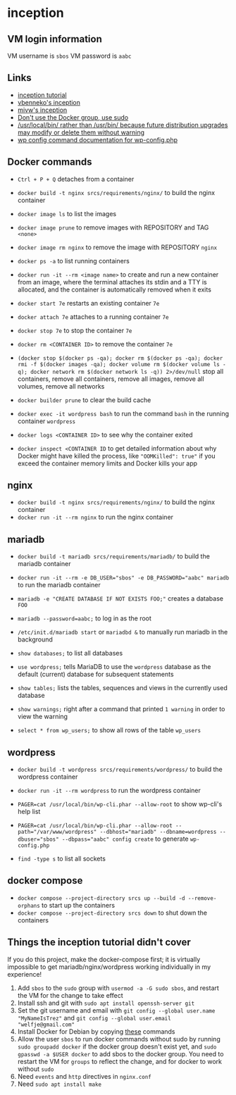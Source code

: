 # inception

## VM login information

VM username is `sbos`
VM password is `aabc`

## Links

- [inception tutorial](https://tuto.grademe.fr/inception/#)
- [vbenneko's inception](https://github.com/adfhjl/Inception)
- [mivw's inception](https://github.com/42-mvan-wij/Inception/blob/master/srcs/docker-compose.yml)
- [Don't use the Docker group, use sudo](https://fosterelli.co/privilege-escalation-via-docker.html)
- [/usr/local/bin/ rather than /usr/bin/ because future distribution upgrades may modify or delete them without warning](https://unix.stackexchange.com/a/8658)
- [wp config command documentation for wp-config.php](https://github.com/wp-cli/config-command)

## Docker commands

- `Ctrl + P + Q` detaches from a container

- `docker build -t nginx srcs/requirements/nginx/` to build the nginx container
- `docker image ls` to list the images
- `docker image prune` to remove images with REPOSITORY and TAG `<none>`
- `docker image rm nginx` to remove the image with REPOSITORY `nginx`
- `docker ps -a` to list running containers
- `docker run -it --rm <image name>` to create and run a new container from an image, where the terminal attaches its stdin and a TTY is allocated, and the container is automatically removed when it exits
- `docker start 7e` restarts an existing container `7e`
- `docker attach 7e` attaches to a running container `7e`
- `docker stop 7e` to stop the container `7e`
- `docker rm <CONTAINER ID>` to remove the container `7e`
- `(docker stop $(docker ps -qa); docker rm $(docker ps -qa); docker rmi -f $(docker images -qa); docker volume rm $(docker volume ls -q); docker network rm $(docker network ls -q)) 2>/dev/null` stop all containers, remove all containers, remove all images, remove all volumes, remove all networks
- `docker builder prune` to clear the build cache
- `docker exec -it wordpress bash` to run the command `bash` in the running container `wordpress`
- `docker logs <CONTAINER ID>` to see why the container exited
- `docker inspect <CONTAINER ID` to get detailed information about why Docker might have killed the process, like `"OOMKilled": true"` if you exceed the container memory limits and Docker kills your app

## nginx

- `docker build -t nginx srcs/requirements/nginx/` to build the nginx container
- `docker run -it --rm nginx` to run the nginx container

## mariadb

- `docker build -t mariadb srcs/requirements/mariadb/` to build the mariadb container
- `docker run -it --rm -e DB_USER="sbos" -e DB_PASSWORD="aabc" mariadb` to run the mariadb container

- `mariadb -e "CREATE DATABASE IF NOT EXISTS FOO;"` creates a database `FOO`
- `mariadb --password=aabc;` to log in as the root
- `/etc/init.d/mariadb start` or `mariadbd &` to manually run mariadb in the background
- `show databases;` to list all databases
- `use wordpress;` tells MariaDB to use the `wordpress` database as the default (current) database for subsequent statements
- `show tables;` lists the tables, sequences and views in the currently used database
- `show warnings;` right after a command that printed `1 warning` in order to view the warning
- `select * from wp_users;` to show all rows of the table `wp_users`

## wordpress

- `docker build -t wordpress srcs/requirements/wordpress/` to build the wordpress container
- `docker run -it --rm wordpress` to run the wordpress container

- `PAGER=cat /usr/local/bin/wp-cli.phar --allow-root` to show wp-cli's help list
- `PAGER=cat /usr/local/bin/wp-cli.phar --allow-root --path="/var/www/wordpress" --dbhost="mariadb" --dbname=wordpress --dbuser="sbos" --dbpass="aabc" config create` to generate `wp-config.php`
- `find -type s` to list all sockets

## docker compose

- `docker compose --project-directory srcs up --build -d --remove-orphans` to start up the containers
- `docker compose --project-directory srcs down` to shut down the containers

## Things the inception tutorial didn't cover

If you do this project, make the docker-compose first; it is virtually impossible to get mariadb/nginx/wordpress working individually in my experience!

1. Add `sbos` to the `sudo` group with `usermod -a -G sudo sbos`, and restart the VM for the change to take effect
2. Install ssh and git with `sudo apt install openssh-server git`
3. Set the git username and email with `git config --global user.name "MyNameIsTrez"` and `git config --global user.email "welfje@gmail.com"`
4. Install Docker for Debian by copying [these](https://docs.docker.com/engine/install/debian/) commands
5. Allow the user `sbos` to run docker commands without sudo by running `sudo groupadd docker` if the docker group doesn't exist yet, and `sudo gpasswd -a $USER docker` to add sbos to the docker group. You need to restart the VM for `groups` to reflect the change, and for docker to work without `sudo`
6. Need `events` and `http` directives in `nginx.conf`
7. Need `sudo apt install make`
